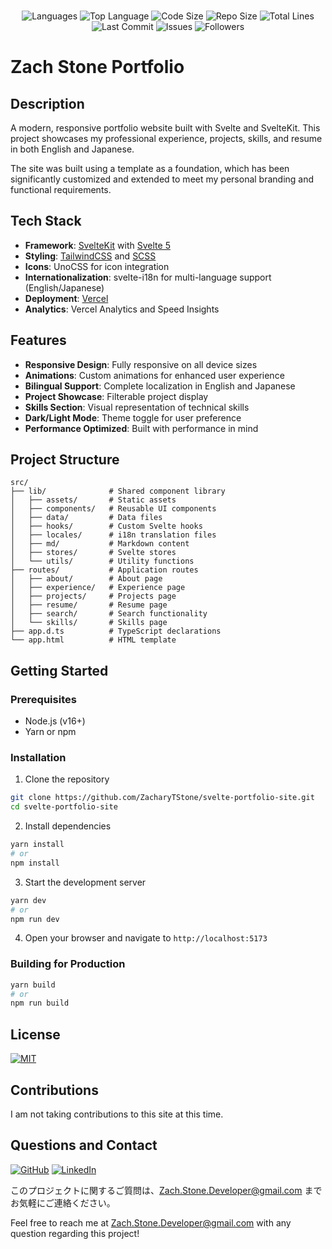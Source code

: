</br>
<p align="center">
    <img src="https://img.shields.io/github/languages/count/ZacharyTStone/svelte-portfolio-site?style=plastic" alt="Languages" />
    <img src="https://img.shields.io/github/languages/top/ZacharyTStone/svelte-portfolio-site?style=plastic&labelColor=yellow" alt="Top Language" />
    <img src="https://img.shields.io/github/languages/code-size/ZacharyTStone/svelte-portfolio-site?style=plastic" alt="Code Size" />
    <img src="https://img.shields.io/github/repo-size/ZacharyTStone/svelte-portfolio-site?style=plastic" alt="Repo Size" />   
    <img src="https://img.shields.io/tokei/lines/github/ZacharyTStone/svelte-portfolio-site?style=plastic" alt="Total Lines" />
    <img src="https://img.shields.io/github/last-commit/ZacharyTStone/svelte-portfolio-site?style=plastic" alt="Last Commit" />  
    <img src="https://img.shields.io/github/issues/ZacharyTStone/svelte-portfolio-site?style=plastic" alt="Issues" />  
    <img src="https://img.shields.io/github/followers/ZacharyTStone?style=social" alt="Followers" />  
</p>

# Zach Stone Portfolio

## Description

A modern, responsive portfolio website built with Svelte and SvelteKit. This project showcases my professional experience, projects, skills, and resume in both English and Japanese.

The site was built using a template as a foundation, which has been significantly customized and extended to meet my personal branding and functional requirements.

## Tech Stack

- **Framework**: [SvelteKit](https://kit.svelte.dev/) with [Svelte 5](https://svelte.dev/)
- **Styling**: [TailwindCSS](https://tailwindcss.com/) and [SCSS](https://sass-lang.com/)
- **Icons**: UnoCSS for icon integration
- **Internationalization**: svelte-i18n for multi-language support (English/Japanese)
- **Deployment**: [Vercel](https://vercel.com/)
- **Analytics**: Vercel Analytics and Speed Insights

## Features

- **Responsive Design**: Fully responsive on all device sizes
- **Animations**: Custom animations for enhanced user experience
- **Bilingual Support**: Complete localization in English and Japanese
- **Project Showcase**: Filterable project display
- **Skills Section**: Visual representation of technical skills
- **Dark/Light Mode**: Theme toggle for user preference
- **Performance Optimized**: Built with performance in mind

## Project Structure

```
src/
├── lib/              # Shared component library
│   ├── assets/       # Static assets
│   ├── components/   # Reusable UI components
│   ├── data/         # Data files
│   ├── hooks/        # Custom Svelte hooks
│   ├── locales/      # i18n translation files
│   ├── md/           # Markdown content
│   ├── stores/       # Svelte stores
│   └── utils/        # Utility functions
├── routes/           # Application routes
│   ├── about/        # About page
│   ├── experience/   # Experience page
│   ├── projects/     # Projects page
│   ├── resume/       # Resume page
│   ├── search/       # Search functionality
│   └── skills/       # Skills page
├── app.d.ts          # TypeScript declarations
└── app.html          # HTML template
```

## Getting Started

### Prerequisites

- Node.js (v16+)
- Yarn or npm

### Installation

1. Clone the repository

```bash
git clone https://github.com/ZacharyTStone/svelte-portfolio-site.git
cd svelte-portfolio-site
```

2. Install dependencies

```bash
yarn install
# or
npm install
```

3. Start the development server

```bash
yarn dev
# or
npm run dev
```

4. Open your browser and navigate to `http://localhost:5173`

### Building for Production

```bash
yarn build
# or
npm run build
```

## License

[![MIT](https://img.shields.io/badge/license-MIT-green?style=plastic)](https://github.com/git/git-scm.com/blob/main/MIT-LICENSE.txt)

## Contributions

I am not taking contributions to this site at this time.

## Questions and Contact

[![GitHub](https://img.shields.io/badge/My%20GitHub-Click%20Me!-blueviolet?style=plastic&logo=GitHub)](https://github.com/ZacharyTStone)
[![LinkedIn](https://img.shields.io/badge/My%20LinkedIn-Click%20Me!-grey?style=plastic&logo=LinkedIn&labelColor=blue)](https://www.linkedin.com/in/zach-stone-45b649211/)

このプロジェクトに関するご質問は、Zach.Stone.Developer@gmail.com までお気軽にご連絡ください。

Feel free to reach me at Zach.Stone.Developer@gmail.com with any question regarding this project!
